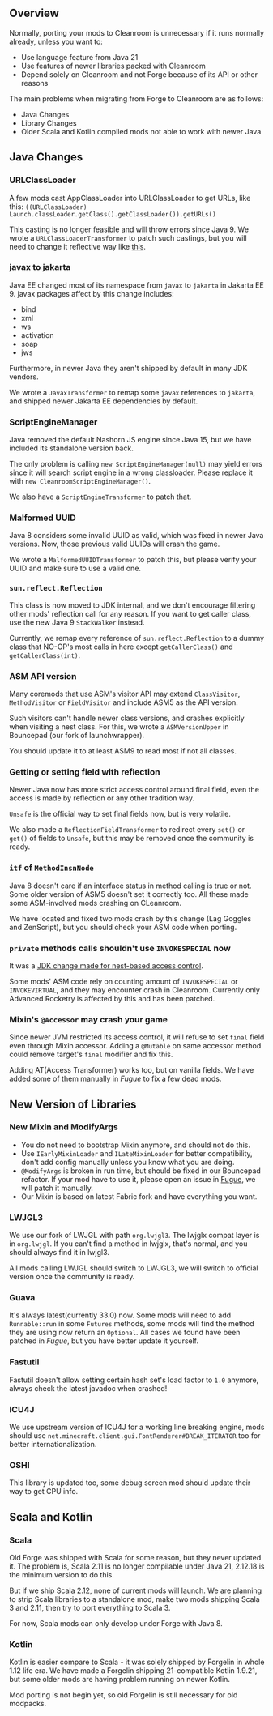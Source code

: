 ## Overview
Normally, porting your mods to Cleanroom is unnecessary if it runs normally already, unless you want to:

- Use language feature from Java 21
- Use features of newer libraries packed with Cleanroom
- Depend solely on Cleanroom and not Forge because of its API or other reasons

The main problems when migrating from Forge to Cleanroom are as follows: 

- Java Changes
- Library Changes
- Older Scala and Kotlin compiled mods not able to work with newer Java

## Java Changes

### URLClassLoader
A few mods cast AppClassLoader into URLClassLoader to get URLs, 
like this: `((URLClassLoader) Launch.classLoader.getClass().getClassLoader()).getURLs()`

This casting is no longer feasible and will throw errors since Java 9. We wrote a `URLClassLoaderTransformer` to patch such castings, but you will need to change it reflective way like [this](https://github.com/CleanroomMC/Cleanroom/blob/cf59ba1080dc2bf7eb3f60e4ae5cff82639cb042/src/main/java/net/minecraftforge/fml/relauncher/CoreModManager.java#L459).

### javax to jakarta
Java EE changed most of its namespace from `javax` to `jakarta` in Jakarta EE 9. javax packages affect by this change includes:

- bind
- xml
- ws
- activation
- soap
- jws

Furthermore, in newer Java they aren't shipped by default in many JDK vendors.

We wrote a `JavaxTransformer` to remap some `javax` references to `jakarta`, and shipped newer Jakarta EE dependencies by default.

### ScriptEngineManager
Java removed the default Nashorn JS engine since Java 15, but we have included its standalone version back.

The only problem is calling `new ScriptEngineManager(null)` may yield errors since it will search script engine in a wrong classloader. Please replace it with `new CleanroomScriptEngineManager()`.

We also have a `ScriptEngineTransformer` to patch that.

### Malformed UUID
Java 8 considers some invalid UUID as valid, which was fixed in newer Java versions. Now, those previous valid UUIDs will crash the game.

We wrote a `MalformedUUIDTransformer` to patch this, but please verify your UUID and make sure to use a valid one.

### `sun.reflect.Reflection`
This class is now moved to JDK internal, and we don't encourage filtering other mods' reflection call for any reason. If you want to get caller class, use the new Java 9 `StackWalker` instead.

Currently, we remap every reference of `sun.reflect.Reflection` to a dummy class that NO-OP's most calls in here except `getCallerClass()` and `getCallerClass(int)`.

### ASM API version
Many coremods that use ASM's visitor API may extend `ClassVisitor`, `MethodVisitor` or `FieldVisitor` and include ASM5 as the API version.

Such visitors can't handle newer class versions, and crashes explicitly when visiting a nest class. For this, we wrote a `ASMVersionUpper` in Bouncepad (our fork of launchwrapper).

You should update it to at least ASM9 to read most if not all classes.

### Getting or setting field with reflection
Newer Java now has more strict access control around final field, even the access is made by reflection or any other tradition way.

`Unsafe` is the official way to set final fields now, but is very volatile.

We also made a `ReflectionFieldTransformer` to redirect every `set()` or `get()` of fields to `Unsafe`, but this may be removed once the community is ready.

### `itf` of `MethodInsnNode`
Java 8 doesn't care if an interface status in method calling is true or not. Some older version of ASM5 doesn't set it correctly too. All these made some ASM-involved mods crashing on CLeanroom.

We have located and fixed two mods crash by this change (Lag Goggles and ZenScript), but you should check your ASM code when porting.

### `private` methods calls shouldn't use `INVOKESPECIAL` now
It was a [JDK change made for nest-based access control](https://openjdk.org/jeps/181).

Some mods' ASM code rely on counting amount of `INVOKESPECIAL` or `INVOKEVIRTUAL`, and they may encounter crash in Cleanroom. Currently only Advanced Rocketry is affected by this and has been patched.

### Mixin's `@Accessor` may crash your game
Since newer JVM restricted its access control, it will refuse to set `final` field even through Mixin accessor. Adding a `@Mutable` on same accessor method could remove target's `final` modifier and fix this.

Adding AT(Access Transformer) works too, but on vanilla fields. We have added some of them manually in *Fugue* to fix a few dead mods.

## New Version of Libraries

### New Mixin and ModifyArgs
- You do not need to bootstrap Mixin anymore, and should not do this.
- Use `IEarlyMixinLoader` and `ILateMixinLoader` for better compatibility, don't add config manually unless you know what you are doing.
- `@ModifyArgs` is broken in run time, but should be fixed in our Bouncepad refactor. If your mod have to use it, please open an issue in [Fugue](https://github.com/CleanroomMC/Fugue), we will patch it manually.
- Our Mixin is based on latest Fabric fork and have everything you want.

### LWJGL3
We use our fork of LWJGL with path `org.lwjgl3`. The lwjglx compat layer is in `org.lwjgl`. If you can't find a method in lwjglx, that's normal, and you should always find it in lwjgl3.

All mods calling LWJGL should switch to LWJGL3, we will switch to official version once the community is ready. 

### Guava
It's always latest(currently 33.0) now. Some mods will need to add `Runnable::run` in some `Futures` methods, some mods will find the method they are using now return an `Optional`. All cases we found have been patched in *Fugue*, but you have better update it yourself.

### Fastutil
Fastutil doesn't allow setting certain hash set's load factor to `1.0` anymore, always check the latest javadoc when crashed!

### ICU4J
We use upstream version of ICU4J for a working line breaking engine, mods should use `net.minecraft.client.gui.FontRenderer#BREAK_ITERATOR` too for better internationalization.

### OSHI
This library is updated too, some debug screen mod should update their way to get CPU info.

## Scala and Kotlin

### Scala
Old Forge was shipped with Scala for some reason, but they never updated it. The problem is, Scala 2.11 is no longer compilable under Java 21, 2.12.18 is the minimum version to do this.

But if we ship Scala 2.12, none of current mods will launch. We are planning to strip Scala libraries to a standalone mod, make two mods shipping Scala 3 and 2.11, then try to port everything to Scala 3.

For now, Scala mods can only develop under Forge with Java 8.

### Kotlin
Kotlin is easier compare to Scala - it was solely shipped by Forgelin in whole 1.12 life era. We have made a Forgelin shipping 21-compatible Kotlin 1.9.21, but some older mods are having problem running on newer Kotlin.

Mod porting is not begin yet, so old Forgelin is still necessary for old modpacks.

